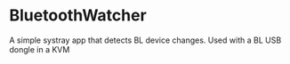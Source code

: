 # BluetoothWatcher

A simple systray app that detects BL device changes. Used with a BL USB dongle in a KVM



